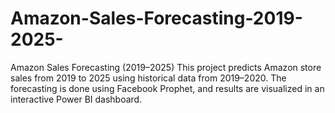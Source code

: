 # Amazon-Sales-Forecasting-2019-2025-
Amazon Sales Forecasting (2019–2025)  This project predicts Amazon store sales from 2019 to 2025 using historical data from 2019–2020. The forecasting is done using Facebook Prophet, and results are visualized in an interactive Power BI dashboard.
